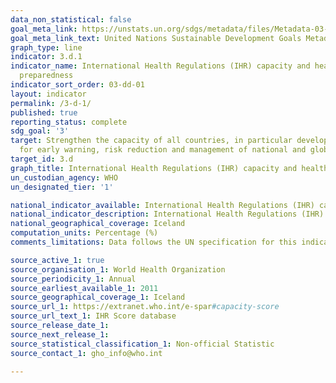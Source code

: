 ```yaml
---
data_non_statistical: false
goal_meta_link: https://unstats.un.org/sdgs/metadata/files/Metadata-03-0D-01.pdf
goal_meta_link_text: United Nations Sustainable Development Goals Metadata (pdf 865kB)
graph_type: line
indicator: 3.d.1
indicator_name: International Health Regulations (IHR) capacity and health emergency
  preparedness
indicator_sort_order: 03-dd-01
layout: indicator
permalink: /3-d-1/
published: true
reporting_status: complete
sdg_goal: '3'
target: Strengthen the capacity of all countries, in particular developing countries,
  for early warning, risk reduction and management of national and global health risks
target_id: 3.d
graph_title: International Health Regulations (IHR) capacity and health emergency preparedness
un_custodian_agency: WHO
un_designated_tier: '1'

national_indicator_available: International Health Regulations (IHR) capacity and health emergency preparedness
national_indicator_description: International Health Regulations (IHR) capacity and health emergency preparedness by capacity
national_geographical_coverage: Iceland
computation_units: Percentage (%)
comments_limitations: Data follows the UN specification for this indicator. This indicator has not been identified in collaboration with topic experts.

source_active_1: true
source_organisation_1: World Health Organization
source_periodicity_1: Annual
source_earliest_available_1: 2011
source_geographical_coverage_1: Iceland 
source_url_1: https://extranet.who.int/e-spar#capacity-score
source_url_text_1: IHR Score database
source_release_date_1: 
source_next_release_1: 
source_statistical_classification_1: Non-official Statistic 
source_contact_1: gho_info@who.int

---
```

